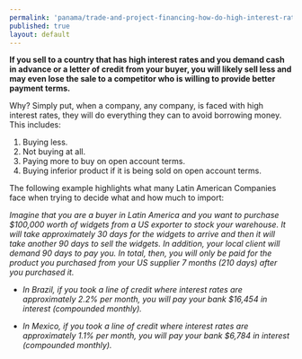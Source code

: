 ```yaml
---
permalink: 'panama/trade-and-project-financing-how-do-high-interest-rates-affect-my-export-sales.html'
published: true
layout: default
---
```

**If you sell to a country that has high interest rates and you demand cash in advance or a letter of credit from your buyer, you will likely sell less and may even lose the sale to a competitor who is willing to provide better payment terms.**

Why? Simply put, when a company, any company, is faced with high interest rates, they will do everything they can to avoid borrowing money. This includes:

1. Buying less.
2. Not buying at all.
3. Paying more to buy on open account terms.
4. Buying inferior product if it is being sold on open account terms.

The following example highlights what many Latin American Companies face when trying to decide what and how much to import:

_Imagine that you are a buyer in Latin America and you want to purchase $100,000 worth of widgets from a US exporter to stock your warehouse. It will take approximately 30 days for the widgets to arrive and then it will take another 90 days to sell the widgets. In addition, your local client will demand 90 days to pay you. In total, then, you will only be paid for the product you purchased from your US supplier 7 months (210 days) after you purchased it._

*  _In Brazil, if you took a line of credit where interest rates are approximately 2.2% per month, you will pay your bank $16,454 in interest (compounded monthly)._
 
*  _In Mexico, if you took a line of credit where interest rates are approximately 1.1% per month, you will pay your bank $6,784 in interest (compounded monthly)._
